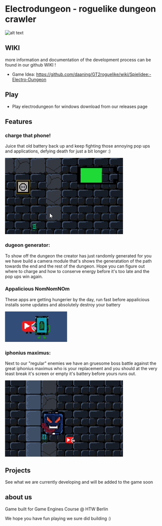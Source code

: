 # Electrodungeon - roguelike dungeon crawler

![alt text](https://github.com/daaning/GT2roguelike/blob/main/Assets/GIFs/startbildschrim.gif "start menu")

## WIKI

more information and documentation of the development process can be found in our github WIKI !

* Game Idea: https://github.com/daaning/GT2roguelike/wiki/Spielidee:-Electro-Dungeon


## Play 

- Play electrodungeon for windows download from our releases page

## Features

### charge that phone!
Juice that old battery back up and keep fighting those annoying pop ups and applications, defying death for just a bit longer :)

![alt text](Assets/GIFs/charge.gif "charge battery")

### dugeon generator:
To show off the dungeon the creator has just randomly generated for you we have build a camera module that's shows the generatation of the path towards the end and the rest of the dungeon. Hope you can figure out where to charge and how to conserve energy before it's too late and the pop ups win again.


### Appalicious NomNomNOm
These apps are getting hungerier by the day, run fast before appalicious installs some updates and absolutely destroy your battery

![alt text](Assets/GIFs/akkufresser.gif "accufresser")

### iphonius maximus:
Next to our "regular" enemies we have an gruesome boss battle against the great iphonius maximus who is your replacement and you should at the very least break it's screen or empty it's battery before yours runs out.

![alt text](Assets/GIFs/bossbattle.gif "bossbattle gif")


## Projects
See what we are currently developing and will be added to the game soon

## about us

Game built for Game Engines Course @ HTW Berlin

We hope you have fun playing we sure did building :)
